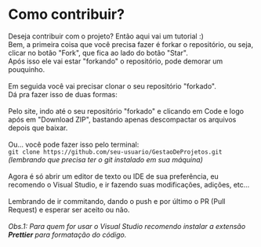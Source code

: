 # Como contribuir?
Deseja contribuir com o projeto? Então aqui vai um tutorial :)
<br />
Bem, a primeira coisa que você precisa fazer é forkar o repositório, ou seja, clicar no botão "Fork", que fica ao lado do botão "Star".
<br />
Após isso ele vai estar "forkando" o repositório, pode demorar um pouquinho.
<br />
<br />
Em seguida você vai precisar clonar o seu repositório "forkado".
<br />
Dá pra fazer isso de duas formas:
<br />
<br />
Pelo site, indo até o seu repositório "forkado" e clicando em Code e logo após em "Download ZIP", bastando apenas descompactar os arquivos depois que baixar.
<br />
<br />
Ou... você pode fazer isso pelo terminal:
<br />
```git clone https://github.com/seu-usuario/GestaoDeProjetos.git```
<br />
*(lembrando que precisa ter o git instalado em sua máquina)*
<br />
<br />
Agora é só abrir um editor de texto ou IDE de sua preferência, eu recomendo o Visual Studio, e ir fazendo suas modificações, adições, etc...
<br />
<br />
Lembrando de ir commitando, dando o push e por último o PR (Pull Request) e esperar ser aceito ou não.
<br />
<br />
*Obs.1: Para quem for usar o Visual Studio recomendo instalar a extensão **Prettier** para formatação do código.*

